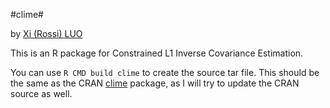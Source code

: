 #clime#

by [Xi (Rossi) LUO](https://sites.google.com/site/xirossiluo/)

This is an R package for Constrained L1 Inverse Covariance Estimation. 

You can use `R CMD build clime` to create the source tar file. This should be the same as the CRAN [clime](http://cran.r-project.org/web/packages/clime/index.html)  package, as I will try to update the CRAN source as well. 
